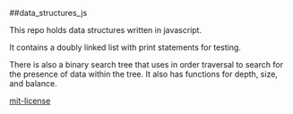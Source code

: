 ##data_structures_js

This repo holds data structures written in javascript.

It contains a doubly linked list with print statements for testing.

There is also a binary search tree that uses in order traversal to search for
the presence of data within the tree. It also has functions for depth,
size, and balance.

[mit-license](http://nickmanos.mit-license.org/)

